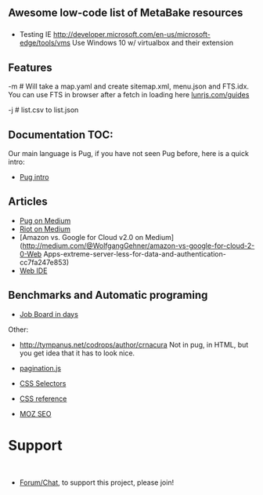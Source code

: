 
## Awesome low-code list of MetaBake resources

###
- Testing IE http://developer.microsoft.com/en-us/microsoft-edge/tools/vms
Use Windows 10 w/ virtualbox and their extension


## Features


-m # Will take a map.yaml and create sitemap.xml, menu.json and FTS.idx. You can use FTS in browser after a fetch in loading here [lunrjs.com/guides](http://lunrjs.com/guides/index_prebuilding.html#loading)

-j # list.csv to list.json


## Documentation TOC:

Our main language is Pug, if you have not seen Pug before, here is a quick intro:
- [Pug intro](http://pug.mbake.org)

## Articles

- [Pug on Medium](http://medium.com/@WolfgangGehner/using-pug-for-static-and-dynamic-data-binding-56a1cc378b81
)
- [Riot on Medium](http://medium.com/@uptimevic/learn-riot-js-dynamic-binding-in-90-seconds-fcece5237c67)
- [Amazon vs. Google for Cloud v2.0 on Medium](http://medium.com/@WolfgangGehner/amazon-vs-google-for-cloud-2-0-Web Apps-extreme-server-less-for-data-and-authentication-cc7fa247e853)
- [Web IDE](http://medium.com/@WolfgangGehner/three-steps-to-using-a-web-ide-to-develop-and-build-in-the-cloud-d88586255c67)








## Benchmarks and Automatic programing
- [Job Board in days](http://medium.com/@mattia_asti/creating-a-job-board-in-a-few-days-contentful-riot-js-bulma-io-293276516301)




Other:
- http://tympanus.net/codrops/author/crnacura
Not in pug, in HTML, but you get idea that it has to look nice.


- [pagination.js](http://pagination.js.org)


- [CSS Selectors](http://adam-marsden.co.uk/css-cheat-sheet)
- [CSS reference](http://tympanus.net/codrops/css_reference/)


- [MOZ SEO](https://moz.com/link-explorer?utm_source=facebook&utm_medium=paid&utm_campaign=mp_links_18)





# Support

&nbsp;
- <a href='http://chat.INTUITION.DEV' target='_blank'>Forum/Chat</a>, to support this project, please join!



